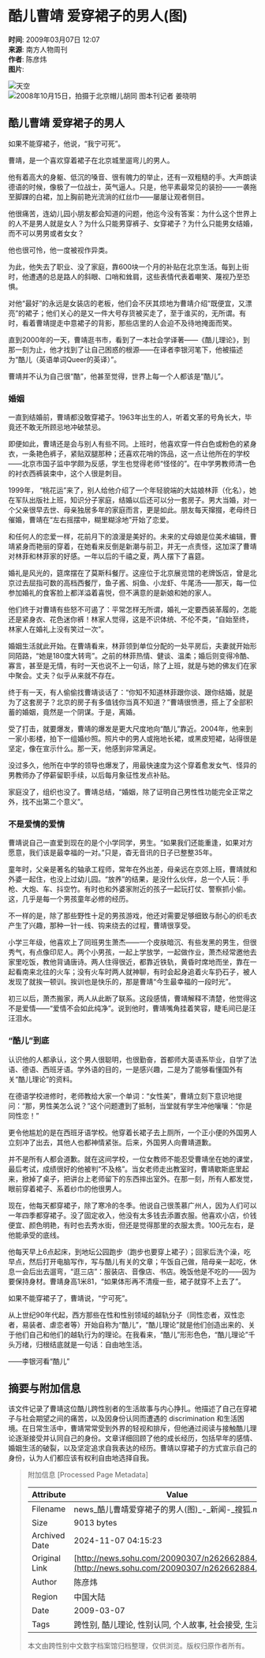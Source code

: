 # 酷儿曹靖 爱穿裙子的男人(图)

**时间**: 2009年03月07日 12:07  
**来源**: 南方人物周刊  
**作者**: 陈彦炜  
**图片**: 

![天空](https://i3.itc.cn/20081014/6d4_c4fc3e03_c97a_43e8_ba1d_826cb97d857f_0.jpg)  
![2008年10月15日，拍摄于北京帽儿胡同 图本刊记者 姜晓明](https://photocdn.sohu.com/20090307/Img262662885.jpg)

## 酷儿曹靖 爱穿裙子的男人

如果不能穿裙子，他说，“我宁可死”。

曹靖，是一个喜欢穿着裙子在北京城里遛弯儿的男人。

他有着高大的身躯、低沉的嗓音、很有魄力的举止，还有一双粗糙的手。大声朗读德语的时候，像极了一位战士，英气逼人。只是，他平素最常见的装扮——一袭拖至脚踝的白裙，加上胸前艳光流淌的红丝巾——屡屡让观者侧目。

他很痛苦，连幼儿园小朋友都会知道的问题，他迄今没有答案：为什么这个世界上的人不是男人就是女人？为什么只能男穿裤子、女穿裙子？为什么只能男女结婚，而不可以男男或者女女？

他也很可怜，他一度被视作异类。

为此，他失去了职业、没了家庭，靠600块一个月的补贴在北京生活。每到上街时，他遭遇的总是路人的斜眼、口哨和耸肩，这些表情代表着嘲笑、蔑视乃至恐惧。

对他“最好”的永远是女装店的老板，他们会不厌其烦地为曹靖介绍“既便宜，又漂亮”的裙子；他们关心的是又一件大号存货被买走了，至于谁买的，无所谓。有时，看着曹靖提走中意裙子的背影，那些店里的人会迫不及待地掩面而笑。

直到2000年的一天，曹靖逛书市，看到了一本社会学译著——《酷儿理论》，到那一刻为止，他才找到了让自己困惑的根源——在译者李银河笔下，他被描述为“酷儿（英语单词Queer的英译）”。

曹靖并不认为自己很“酷”，他甚至觉得，世界上每一个人都该是“酷儿”。

### 婚姻

一直到结婚前，曹靖都没敢穿裙子。1963年出生的人，听着文革的号角长大，毕竟还不敢无所顾忌地冲破禁忌。

即便如此，曹靖还是会与别人有些不同。上班时，他喜欢穿一件白色或粉色的紧身衣，一条艳色裤子，紧贴双腿那种；还喜欢花哨的饰品，这一点让他所在的学校——北京市国子监中学颇为反感，学生也觉得老师“怪怪的”。在中学男教师清一色的衬衣西裤装束中，这个人很是刺目。

1999年， “桃花运”来了，别人给他介绍了一个年轻貌端的大姑娘林菲（化名），她在军队出版社上班，知识分子家庭，结婚以后还可以分一套房子。男大当婚，对一个父亲很早去世、母亲独居多年的家庭而言，更是如此。朋友每天撺掇，老母终日催婚，曹靖在“左右摇摆中，糊里糊涂地”开始了恋爱。

和任何人的恋爱一样，花前月下的浪漫是美好的。未来的丈母娘是位美术编辑，曹靖紧身而艳丽的穿着，在她看来反倒是新潮与前卫，并无一点责怪，这加深了曹靖对林菲和林菲家的好感。一年以后的千禧之夏，两人摆下了喜筵。

婚礼是风光的，筵席摆在了莫斯科餐厅。这座位于北京展览馆的老牌饭店，曾是北京过去屈指可数的高档西餐厅，鱼子酱、焖鱼、小龙虾、牛尾汤——那天，每一位参加婚礼的食客脸上都洋溢着喜悦，但不满意的是新娘和她的家人。

他们终于对曹靖有些怒不可遏了：平常怎样无所谓，婚礼一定要西装革履的，怎能还是紧身衣、花色迷你裤！林家人觉得，这是不识体统、不伦不类，“自始至终，林家人在婚礼上没有笑过一次”。

婚姻生活就此开始。在曹靖看来，林菲领到单位分配的一处平房后，夫妻就开始形同陌路，“她是180度大转弯”。之前的林菲热情、健谈、温柔；婚后则变得冷酷、寡言，甚至是无情，有时一天也说不上一句话，除了上班，就是与她的佛友们在家中聚会。丈夫？似乎从来就不存在。

终于有一天，有人偷偷找曹靖谈话了：“你知不知道林菲跟你谈、跟你结婚，就是为了这套房子？北京的房子有多值钱你当真不知道？”曹靖很愤懑，搭上了全部积蓄的婚姻，竟然是一个阴谋。于是，离婚。

受了打击，就要爆发，曹靖的爆发是更大尺度地向“酷儿”靠近。2004年，他来到一家小影楼，拍下一组婚纱照。照片中的男人或拖地长裙，或黑皮短裙，站得很是坚定，像在宣示什么。那一天，他感到非常满足。

没过多久，他所在中学的领导也爆发了，用最快速度为这个穿着愈发女气、怪异的男教师办了停薪留职手续，以后每月象征性发点补贴。

家庭没了，组织也没了。曹靖总结，“婚姻，除了证明自己男性性功能完全正常之外，找不出第二个意义”。

### 不是爱情的爱情

曹靖说自己一直爱到现在的是个小学同学，男生。“如果我们还能重逢，如果对方愿意，我们该是最幸福的一对。”只是，杳无音讯的日子已整整35年。

童年时，父亲是著名的轴承工程师，常年在外出差，母亲远在京郊上班，曹靖就和外婆一起住，也没上过幼儿园。“放养”的结果，是没什么伙伴，总一个人玩：手枪、大炮、车、抖空竹。有时也和外婆家附近的孩子一起玩打仗、警察抓小偷。这，几乎是每一个男孩童年必修的经历。

不一样的是，除了那些野性十足的男孩游戏，他还对需要足够细致与耐心的织毛衣产生了兴趣，那种一针一线、钩来绕去的过程，曹靖很享受。

小学三年级，他喜欢上了同班男生萧杰——一个皮肤暗沉、有些发黑的男生，但很秀气，有点像印尼人。两个小男孩，一起上学放学，一起做作业，萧杰经常邀他去家里吃饭，教他背诵唐诗。两人住得很近，都靠近铁轨，黄昏时席地而坐，靠在一起看南来北往的火车；没有火车时两人就神聊，有时会起身追着火车扔石子，被人发现了就挨一顿训。挨训也是快乐的，那是曹靖“今生最幸福的一段时光”。

初三以后，萧杰搬家，两人从此断了联系。这段感情，曹靖解释不清楚，他觉得这不是爱情——“爱情不会如此纯净”。说到他时，曹靖嘴角挂着笑容，睫毛间已是汪汪泪水。

### “酷儿”到底

认识他的人都承认，这个男人很聪明，也很勤奋，首都师大英语系毕业，自学了法语、德语、西班牙语。学外语的目的，一是感兴趣，二是为了能够看懂国外有关“酷儿理论”的资料。

在德语学校进修时，老师教给大家一个单词：“女性美”，曹靖立刻下意识地提问：“那，男性美怎么说？”这个问题遭到了抵制，当堂就有学生冲他嚷嚷：“你是同性恋！”

更令他尴尬的是在西班牙语学校。他穿着长裙子去上厕所，一个正小便的外国男人立刻冲了出去，其他人也都神情紧张。后来，外国男人向曹靖道歉。

并不是所有人都会道歉。就在这间学校，一位女教师不能忍受曹靖坐在她的课堂，最后考试，成绩很好的他被判“不及格”。当女老师走出教室时，曹靖歇斯底里起来，掀掉了桌子，把讲台上老师留下的东西摔出室外。在那一刻，所有人都发觉，眼前穿着裙子、系着纱巾的他很男人。

现在，他每天都穿裙子，除了寒冷的冬季。他说自己很羡慕广州人，因为人们可以一年四季都穿裙子。没了固定收入，他没有太多钱去添置衣服。他喜欢小店，价钱便宜、颜色明艳，有时也去秀水街，但还是觉得那里的衣服太贵。100元左右，是他能承受的底线。

他每天早上6点起床，到地坛公园跑步（跑步也要穿上裙子）；回家后洗个澡，吃早点，然后打开电脑写作，写与酷儿有关的文章；午饭自己做，陪母亲一起吃，休息一会后出去遛弯，“逛三店”：服装店、音像店、书店。晚饭他是不吃的——因为要保持身材。曹靖身高1米81，“如果体形再不清瘦一些，裙子就穿不上去了”。

如果不能穿裙子了，曹靖说，“宁可死”。

从上世纪90年代起，西方那些在性和性别领域的越轨分子（同性恋者，双性恋者，易装者、虐恋者等）开始自称为“酷儿”，“酷儿理论”就是他们创造出来的、关于他们自己和他们的越轨行为的理论。在我看来，“酷儿”形形色色，“酷儿理论”千头万绪，归根结底就是一句话：自由地生活。

——李银河看“酷儿”

## 摘要与附加信息

<!-- tcd_abstract -->
该文件记录了曹靖这位酷儿跨性别者的生活故事与内心挣扎。他描述了自己在穿裙子与社会期望之间的痛苦，以及因身份认同而遭遇的 discrimination 和生活困境。在日常生活中，曹靖常常受到外界的轻视和排斥，但他通过阅读与接触酷儿理论逐渐接受并认同自己的身份。文章详细回顾了他的成长经历，包括早年的感情、婚姻生活的破裂，以及坚定追求自我表达的经历。曹靖以穿裙子的方式宣示自己的身份，认为人们都应该有权利自由地选择自我。
<!-- tcd_abstract_end -->

> 附加信息 [Processed Page Metadata]
>
> | Attribute       | Value                                  |
> |-----------------|----------------------------------------|
> | Filename        | news_酷儿曹靖爱穿裙子的男人(图)_-_新闻-_搜狐.md                             |
> | Size            | 9013 bytes                           |
> | Archived Date   | 2024-11-07 04:15:23                             |
> | Original Link   | [http://news.sohu.com/20090307/n262662884.shtml](http://news.sohu.com/20090307/n262662884.shtml)                       |
> | Author          | 陈彦炜                               |
> | Region          | 中国大陆                               |
> | Date            | 2009-03-07                                 |
> | Tags            | 跨性别, 酷儿理论, 性别认同, 个人故事, 社会接受, 生活经历                                 |
>
> 本文由跨性别中文数字档案馆归档整理，仅供浏览。版权归原作者所有。
>